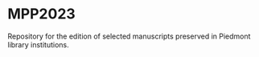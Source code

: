 # MPP2023
Repository for the edition of selected manuscripts preserved in Piedmont library institutions.
